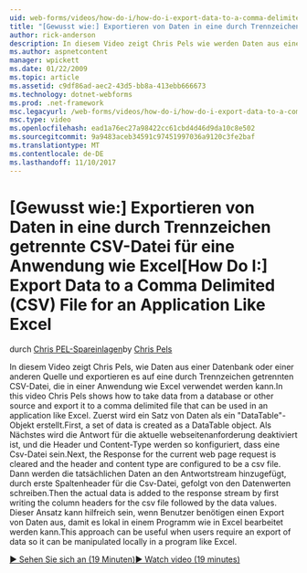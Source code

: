 ```yaml
---
uid: web-forms/videos/how-do-i/how-do-i-export-data-to-a-comma-delimited-csv-file-for-an-application-like-excel
title: "[Gewusst wie:] Exportieren von Daten in eine durch Trennzeichen getrennte CSV-Datei für eine Anwendung wie Excel | Microsoft Docs"
author: rick-anderson
description: In diesem Video zeigt Chris Pels wie werden Daten aus einer Datenbank oder einer anderen Quelle und in eine durch Komma getrennte Datei, die in einer Anwendung li zu verwendenden exportieren...
ms.author: aspnetcontent
manager: wpickett
ms.date: 01/22/2009
ms.topic: article
ms.assetid: c9df86ad-aec2-43d5-bb8a-413ebb666673
ms.technology: dotnet-webforms
ms.prod: .net-framework
msc.legacyurl: /web-forms/videos/how-do-i/how-do-i-export-data-to-a-comma-delimited-csv-file-for-an-application-like-excel
msc.type: video
ms.openlocfilehash: ead1a76ec27a98422cc61cbd4d46d9da10c8e502
ms.sourcegitcommit: 9a9483aceb34591c97451997036a9120c3fe2baf
ms.translationtype: MT
ms.contentlocale: de-DE
ms.lasthandoff: 11/10/2017
---
```

<a name="how-do-i-export-data-to-a-comma-delimited-csv-file-for-an-application-like-excel"></a><span data-ttu-id="7a2d6-103">[Gewusst wie:] Exportieren von Daten in eine durch Trennzeichen getrennte CSV-Datei für eine Anwendung wie Excel</span><span class="sxs-lookup"><span data-stu-id="7a2d6-103">[How Do I:] Export Data to a Comma Delimited (CSV) File for an Application Like Excel</span></span>
====================
<span data-ttu-id="7a2d6-104">durch [Chris PEL-Spareinlagen](https://twitter.com/chrispels)</span><span class="sxs-lookup"><span data-stu-id="7a2d6-104">by [Chris Pels](https://twitter.com/chrispels)</span></span>

<span data-ttu-id="7a2d6-105">In diesem Video zeigt Chris Pels, wie Daten aus einer Datenbank oder einer anderen Quelle und exportieren es auf eine durch Trennzeichen getrennten CSV-Datei, die in einer Anwendung wie Excel verwendet werden kann.</span><span class="sxs-lookup"><span data-stu-id="7a2d6-105">In this video Chris Pels shows how to take data from a database or other source and export it to a comma delimited file that can be used in an application like Excel.</span></span> <span data-ttu-id="7a2d6-106">Zuerst wird ein Satz von Daten als ein "DataTable"-Objekt erstellt.</span><span class="sxs-lookup"><span data-stu-id="7a2d6-106">First, a set of data is created as a DataTable object.</span></span> <span data-ttu-id="7a2d6-107">Als Nächstes wird die Antwort für die aktuelle webseitenanforderung deaktiviert ist, und die Header und Content-Type werden so konfiguriert, dass eine Csv-Datei sein.</span><span class="sxs-lookup"><span data-stu-id="7a2d6-107">Next, the Response for the current web page request is cleared and the header and content type are configured to be a csv file.</span></span> <span data-ttu-id="7a2d6-108">Dann werden die tatsächlichen Daten an den Antwortstream hinzugefügt, durch erste Spaltenheader für die Csv-Datei, gefolgt von den Datenwerten schreiben.</span><span class="sxs-lookup"><span data-stu-id="7a2d6-108">Then the actual data is added to the response stream by first writing the column headers for the csv file followed by the data values.</span></span> <span data-ttu-id="7a2d6-109">Dieser Ansatz kann hilfreich sein, wenn Benutzer benötigen einen Export von Daten aus, damit es lokal in einem Programm wie in Excel bearbeitet werden kann.</span><span class="sxs-lookup"><span data-stu-id="7a2d6-109">This approach can be useful when users require an export of data so it can be manipulated locally in a program like Excel.</span></span>

[<span data-ttu-id="7a2d6-110">&#9654; Sehen Sie sich an (19 Minuten)</span><span class="sxs-lookup"><span data-stu-id="7a2d6-110">&#9654; Watch video (19 minutes)</span></span>](https://channel9.msdn.com/Blogs/ASP-NET-Site-Videos/how-do-i-export-data-to-a-comma-delimited-csv-file-for-an-application-like-excel)
